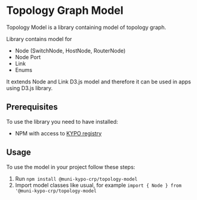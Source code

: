 # Topology Graph Model

Topology Model is a library containing model of topology graph.

Library contains model for 

* Node (SwitchNode, HostNode, RouterNode)
* Node Port
* Link
* Enums

It extends Node and Link D3.js model and therefore it can be used in apps using D3.js library.

## Prerequisites
To use the library you need to have installed:
* NPM with access to [KYPO registry](https://projects.ics.muni.cz/projects/kbase/knowledgebase/articles/153)

## Usage
To use the model in your project follow these steps:
1. Run `npm install @muni-kypo-crp/topology-model`
2. Import model classes like usual, for example `import { Node } from '@muni-kypo-crp/topology-model`

